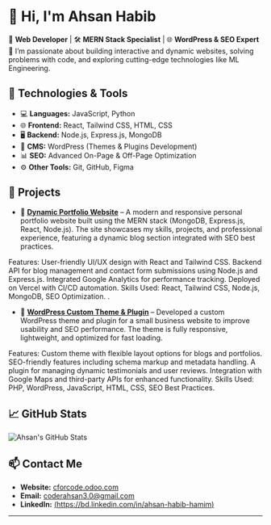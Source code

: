 # 👋 Hi, I'm Ahsan Habib

🎯 **Web Developer** | 🛠️ **MERN Stack Specialist** | 🌐 **WordPress & SEO Expert**  
🚀 I’m passionate about building interactive and dynamic websites, solving problems with code, and exploring cutting-edge technologies like ML Engineering.  

## 🔧 **Technologies & Tools**
- 💻 **Languages:** JavaScript, Python  
- 🌐 **Frontend:** React, Tailwind CSS, HTML, CSS  
- 🖥️ **Backend:** Node.js, Express.js, MongoDB  
- 🎨 **CMS:** WordPress (Themes & Plugins Development)  
- 📊 **SEO:** Advanced On-Page & Off-Page Optimization  
- ⚙️ **Other Tools:** Git, GitHub, Figma  

## 💼 **Projects**
- 🌟 [**Dynamic Portfolio Website**](#) – A modern and responsive personal portfolio website built using the MERN stack (MongoDB, Express.js, React, Node.js). The site showcases my skills, projects, and professional experience, featuring a dynamic blog section integrated with SEO best practices.

Features:
User-friendly UI/UX design with React and Tailwind CSS.
Backend API for blog management and contact form submissions using Node.js and Express.js.
Integrated Google Analytics for performance tracking.
Deployed on Vercel with CI/CD automation.
Skills Used: React, Tailwind CSS, Node.js, MongoDB, SEO Optimization.
.  
- 🌟 [**WordPress Custom Theme & Plugin**](#) – Developed a custom WordPress theme and plugin for a small business website to improve usability and SEO performance. The theme is fully responsive, lightweight, and optimized for fast loading.

Features:
Custom theme with flexible layout options for blogs and portfolios.
SEO-friendly features including schema markup and metadata handling.
A plugin for managing dynamic testimonials and user reviews.
Integration with Google Maps and third-party APIs for enhanced functionality.
Skills Used: PHP, WordPress, JavaScript, HTML, CSS, SEO Best Practices.
 

## 📈 **GitHub Stats**
![Ahsan's GitHub Stats](https://github-readme-stats.vercel.app/api?username=AhsanHabib&show_icons=true&theme=radical)

## 📫 **Contact Me**
- **Website:** [cforcode.odoo.com](#)  
- **Email:** coderahsan3.0@gmail.com  
- **LinkedIn:** [(https://bd.linkedin.com/in/ahsan-habib-hamim)](#)  

---
